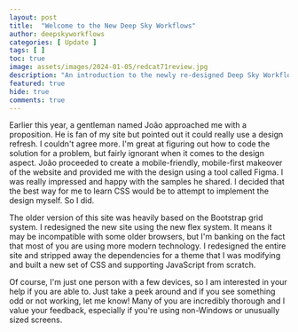 ```yaml
---
layout: post
title:  "Welcome to the New Deep Sky Workflows"
author: deepskyworkflows
categories: [ Update ]
tags: [ ]
toc: true
image: assets/images/2024-01-05/redcat71review.jpg
description: "An introduction to the newly re-designed Deep Sky Workflows. The goal was to refresh the design to provide an experience that is optimal for the device you are using (from phones to tablets, laptops, and desktop PCs) and more accesible by providing proper contrast, annotations for screen readers and metadata for assistive technology."
featured: true
hide: true
comments: true 
---
```


Earlier this year, a gentleman named João approached me with a proposition. He is fan of my site but pointed out it could really use a design refresh. I couldn't agree more. I'm great at figuring out how to code the solution for a problem, but fairly ignorant when it comes to the design aspect. João proceeded to create a mobile-friendly, mobile-first makeover of the website and provided me with the design using  a tool called Figma. I was really impressed and happy with the samples he shared. I decided that the best way for me to learn CSS would be to attempt to implement the design myself. So I did.

The older version of this site was heavily based on the Bootstrap grid system. I redesigned the new site using the new flex system. It means it may be incompatible with some older browsers, but I'm banking on the fact that most of you are using more modern technology. I redesigned the entire site and stripped away the dependencies for a theme that I was modifying and built a new set of CSS and supporting JavaScript from scratch.

Of course, I'm just one person with a few devices, so I am interested in your help if you are able to. Just take a peek around and if you see something odd or not working, let me know! Many of you are incredibly thorough and I value your feedback, especially if you're using non-Windows or unusually sized screens. 